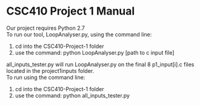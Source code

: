 # CSC410 Project 1 Manual
Our project requires Python 2.7 <br />
To run our tool, LoopAnalyser.py, using the command line:
1. cd into the CSC410-Project-1 folder
2. use the command: python LoopAnalyser.py [path to c input file]

all_inputs_tester.py will run LoopAnalyser.py on the final 8 p1_input[i].c files located in the project1inputs folder.<br />
To run using the command line:
1. cd into the CSC410-Project-1 folder
2. use the command: python all_inputs_tester.py
